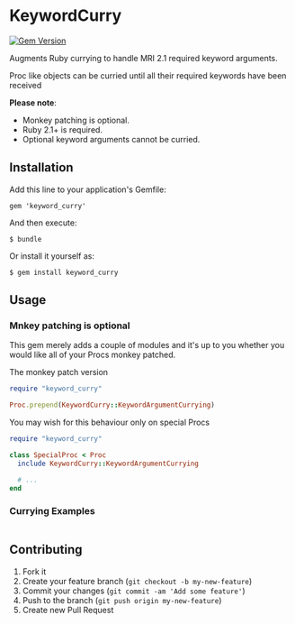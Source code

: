 # KeywordCurry

[![Gem Version](https://badge.fury.io/rb/keyword_curry.png)](http://badge.fury.io/rb/keyword_curry)

Augments Ruby currying to handle MRI 2.1 required keyword arguments.

Proc like objects can be curried until all their required keywords have been received

**Please note**:
* Monkey patching is optional.
* Ruby 2.1+ is required.
* Optional keyword arguments cannot be curried.

## Installation

Add this line to your application's Gemfile:

    gem 'keyword_curry'

And then execute:

    $ bundle

Or install it yourself as:

    $ gem install keyword_curry

## Usage

### Mnkey patching is optional

This gem merely adds a couple of modules and it's up to you whether you would
like all of your Procs monkey patched.

The monkey patch version
```ruby
require "keyword_curry"

Proc.prepend(KeywordCurry::KeywordArgumentCurrying)
```

You may wish for this behaviour only on special Procs
```ruby
require "keyword_curry"

class SpecialProc < Proc
  include KeywordCurry::KeywordArgumentCurrying

  # ...
end
```

### Currying Examples

```ruby
```

## Contributing

1. Fork it
2. Create your feature branch (`git checkout -b my-new-feature`)
3. Commit your changes (`git commit -am 'Add some feature'`)
4. Push to the branch (`git push origin my-new-feature`)
5. Create new Pull Request
